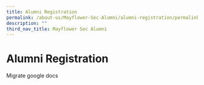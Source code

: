 ```yaml
---
title: Alumni Registration
permalink: /about-us/Mayflower-Sec-Alumni/alumni-registration/permalink/
description: ""
third_nav_title: Mayflower Sec Alumni
---
```

Alumni Registration
===================

Migrate google docs 